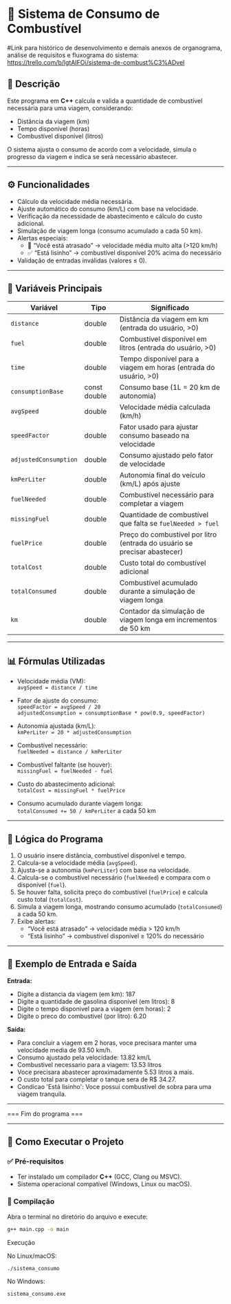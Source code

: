 # 🚗 Sistema de Consumo de Combustível

#Link para histórico de desenvolvimento e demais anexos de organograma, análise de requisitos e fluxograma do sistema:
https://trello.com/b/lgtAIFOi/sistema-de-combust%C3%ADvel

## 📘 Descrição
Este programa em **C++** calcula e valida a quantidade de combustível necessária para uma viagem, considerando:

- Distância da viagem (km)  
- Tempo disponível (horas)  
- Combustível disponível (litros)  

O sistema ajusta o consumo de acordo com a velocidade, simula o progresso da viagem e indica se será necessário abastecer.

---

## ⚙️ Funcionalidades

- Cálculo da velocidade média necessária.  
- Ajuste automático do consumo (km/L) com base na velocidade.  
- Verificação da necessidade de abastecimento e cálculo do custo adicional.  
- Simulação de viagem longa (consumo acumulado a cada 50 km).  
- Alertas especiais:
  - 🚨 “Você está atrasado” → velocidade média muito alta (>120 km/h)  
  - ✅ “Está lisinho” → combustível disponível 20% acima do necessário  
- Validação de entradas inválidas (valores ≤ 0).

---

## 🧮 Variáveis Principais

| Variável             | Tipo         | Significado                                                                 |
|---------------------|-------------|---------------------------------------------------------------------------|
| `distance`           | double      | Distância da viagem em km (entrada do usuário, >0)                         |
| `fuel`               | double      | Combustível disponível em litros (entrada do usuário, >0)                 |
| `time`               | double      | Tempo disponível para a viagem em horas (entrada do usuário, >0)          |
| `consumptionBase`    | const double| Consumo base (1L = 20 km de autonomia)                                     |
| `avgSpeed`           | double      | Velocidade média calculada (km/h)                                         |
| `speedFactor`        | double      | Fator usado para ajustar consumo baseado na velocidade                     |
| `adjustedConsumption`| double      | Consumo ajustado pelo fator de velocidade                                  |
| `kmPerLiter`         | double      | Autonomia final do veículo (km/L) após ajuste                               |
| `fuelNeeded`         | double      | Combustível necessário para completar a viagem                             |
| `missingFuel`        | double      | Quantidade de combustível que falta se `fuelNeeded > fuel`                 |
| `fuelPrice`          | double      | Preço do combustível por litro (entrada do usuário se precisar abastecer)  |
| `totalCost`          | double      | Custo total do combustível adicional                                        |
| `totalConsumed`      | double      | Combustível acumulado durante a simulação de viagem longa                   |
| `km`                 | double      | Contador da simulação de viagem longa em incrementos de 50 km               |

---

## 📊 Fórmulas Utilizadas

- Velocidade média (VM):  
  `avgSpeed = distance / time`

- Fator de ajuste do consumo:  
  `speedFactor = avgSpeed / 20`  
  `adjustedConsumption = consumptionBase * pow(0.9, speedFactor)`

- Autonomia ajustada (km/L):  
  `kmPerLiter = 20 * adjustedConsumption`

- Combustível necessário:  
  `fuelNeeded = distance / kmPerLiter`

- Combustível faltante (se houver):  
  `missingFuel = fuelNeeded - fuel`

- Custo do abastecimento adicional:  
  `totalCost = missingFuel * fuelPrice`

- Consumo acumulado durante viagem longa:  
  `totalConsumed += 50 / kmPerLiter` a cada 50 km

---

## 🧠 Lógica do Programa

1. O usuário insere distância, combustível disponível e tempo.  
2. Calcula-se a velocidade média (`avgSpeed`).  
3. Ajusta-se a autonomia (`kmPerLiter`) com base na velocidade.  
4. Calcula-se o combustível necessário (`fuelNeeded`) e compara com o disponível (`fuel`).  
5. Se houver falta, solicita preço do combustível (`fuelPrice`) e calcula custo total (`totalCost`).  
6. Simula a viagem longa, mostrando consumo acumulado (`totalConsumed`) a cada 50 km.  
7. Exibe alertas:
   - “Você está atrasado” → velocidade média > 120 km/h  
   - “Está lisinho” → combustível disponível ≥ 120% do necessário

---

## 📝 Exemplo de Entrada e Saída

**Entrada:**  
- Digite a distancia da viagem (em km): 187
- Digite a quantidade de gasolina disponivel (em litros): 8
- Digite o tempo disponivel para a viagem (em horas): 2
- Digite o preco do combustivel (por litro): 6.20


**Saída:**  
- Para concluir a viagem em 2 horas, voce precisara manter uma velocidade media de 93.50 km/h.
- Consumo ajustado pela velocidade: 13.82 km/L
- Combustivel necessario para a viagem: 13.53 litros
- Voce precisara abastecer aproximadamente 5.53 litros a mais.
- O custo total para completar o tanque sera de R$ 34.27.
- Condicao 'Está lisinho': Voce possui combustivel de sobra para uma viagem tranquila.
---
=== Fim do programa ===


---

## 🧰 Como Executar o Projeto

### ✅ Pré-requisitos
- Ter instalado um compilador **C++** (GCC, Clang ou MSVC).  
- Sistema operacional compatível (Windows, Linux ou macOS).

### 🔧 Compilação
Abra o terminal no diretório do arquivo e execute:

```bash
g++ main.cpp -o main
```
Execução

No Linux/macOS:

```./sistema_consumo```

No Windows:

```sistema_consumo.exe```

